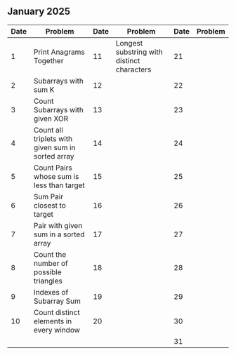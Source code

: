 ## January 2025

| Date | Problem                                           | Date | Problem                                    | Date | Problem |
| ---- | ------------------------------------------------- | ---- | ------------------------------------------ | ---- | ------- |
| 1    | Print Anagrams Together                           | 11   | Longest substring with distinct characters | 21   |         |
| 2    | Subarrays with sum K                              | 12   |                                            | 22   |         |
| 3    | Count Subarrays with given XOR                    | 13   |                                            | 23   |         |
| 4    | Count all triplets with given sum in sorted array | 14   |                                            | 24   |         |
| 5    | Count Pairs whose sum is less than target         | 15   |                                            | 25   |         |
| 6    | Sum Pair closest to target                        | 16   |                                            | 26   |         |
| 7    | Pair with given sum in a sorted array             | 17   |                                            | 27   |         |
| 8    | Count the number of possible triangles            | 18   |                                            | 28   |         |
| 9    | Indexes of Subarray Sum                           | 19   |                                            | 29   |         |
| 10   | Count distinct elements in every window           | 20   |                                            | 30   |         |
|      |                                                   |      |                                            | 31   |         |
